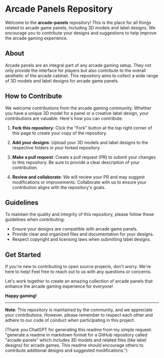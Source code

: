 # Arcade Panels Repository

Welcome to the **arcade-panels** repository! This is the place for all things related to arcade game panels, including 3D models and label designs. We encourage you to contribute your designs and suggestions to help improve the arcade gaming experience.

## About

Arcade panels are an integral part of any arcade gaming setup. They not only provide the interface for players but also contribute to the overall aesthetic of the arcade cabinet. This repository aims to collect a wide range of 3D models and label designs for arcade game panels.

## How to Contribute

We welcome contributions from the arcade gaming community. Whether you have a unique 3D model for a panel or a creative label design, your contributions are valuable. Here's how you can contribute:

1. **Fork this repository**: Click the "Fork" button at the top right corner of this page to create your copy of the repository.

2. **Add your designs**: Upload your 3D models and label designs to the respective folders in your forked repository.

3. **Make a pull request**: Create a pull request (PR) to submit your changes to this repository. Be sure to provide a clear description of your contribution.

4. **Review and collaborate**: We will review your PR and may suggest modifications or improvements. Collaborate with us to ensure your contribution aligns with the repository's goals.

## Guidelines

To maintain the quality and integrity of this repository, please follow these guidelines when contributing:

- Ensure your designs are compatible with arcade game panels.
- Provide clear and organized files and documentation for your designs.
- Respect copyright and licensing laws when submitting label designs.

## Get Started

If you're new to contributing to open source projects, don't worry. We're here to help! Feel free to reach out to us with any questions or concerns.

Let's work together to create an amazing collection of arcade panels that enhance the arcade gaming experience for everyone!

**Happy gaming!**

---

**Note**: This repository is maintained by the community, and we appreciate your contributions. However, please remember to respect each other and adhere to our code of conduct when participating in this project.

(Thank you ChatGPT for generating this readme from my simple request: "generate a readme in markdown format for a GitHub repository called "arcade-panels" which includes 3D models and related files (like label designs) for arcade games. This readme should encourage others to contribute additional designs and suggested modifications.")

